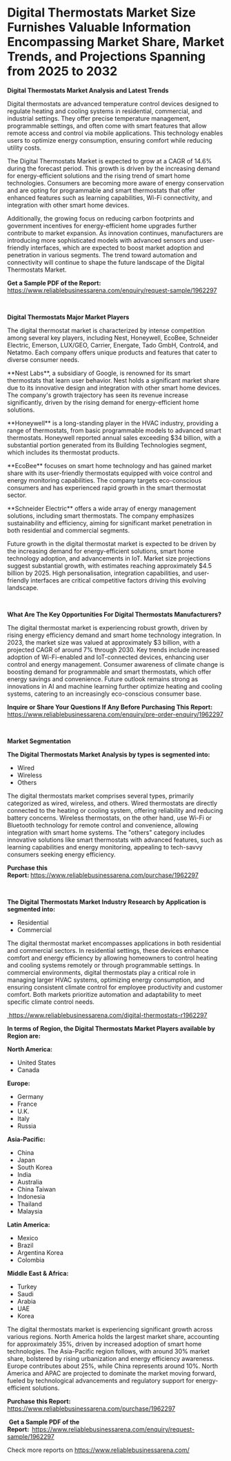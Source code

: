 <p><h1>Digital Thermostats Market Size Furnishes Valuable Information Encompassing Market Share, Market Trends, and Projections Spanning from 2025 to 2032</h1></p><p><strong>Digital Thermostats Market Analysis and Latest Trends</strong></p>
<p><p>Digital thermostats are advanced temperature control devices designed to regulate heating and cooling systems in residential, commercial, and industrial settings. They offer precise temperature management, programmable settings, and often come with smart features that allow remote access and control via mobile applications. This technology enables users to optimize energy consumption, ensuring comfort while reducing utility costs.</p><p>The Digital Thermostats Market is expected to grow at a CAGR of 14.6% during the forecast period. This growth is driven by the increasing demand for energy-efficient solutions and the rising trend of smart home technologies. Consumers are becoming more aware of energy conservation and are opting for programmable and smart thermostats that offer enhanced features such as learning capabilities, Wi-Fi connectivity, and integration with other smart home devices.</p><p>Additionally, the growing focus on reducing carbon footprints and government incentives for energy-efficient home upgrades further contribute to market expansion. As innovation continues, manufacturers are introducing more sophisticated models with advanced sensors and user-friendly interfaces, which are expected to boost market adoption and penetration in various segments. The trend toward automation and connectivity will continue to shape the future landscape of the Digital Thermostats Market.</p></p>
<p><strong>Get a Sample PDF of the Report:&nbsp;</strong> <a href="https://www.reliablebusinessarena.com/enquiry/request-sample/1962297?utm_campaign=3251&utm_medium=2&utm_source=Github&utm_content=ia&utm_term=06042025&utm_id=digital-thermostats">https://www.reliablebusinessarena.com/enquiry/request-sample/1962297</a></p>
<p>&nbsp;</p>
<p><strong>Digital Thermostats Major Market Players</strong></p>
<p><p>The digital thermostat market is characterized by intense competition among several key players, including Nest, Honeywell, EcoBee, Schneider Electric, Emerson, LUX/GEO, Carrier, Energate, Tado GmbH, Control4, and Netatmo. Each company offers unique products and features that cater to diverse consumer needs.</p><p>**Nest Labs**, a subsidiary of Google, is renowned for its smart thermostats that learn user behavior. Nest holds a significant market share due to its innovative design and integration with other smart home devices. The company's growth trajectory has seen its revenue increase significantly, driven by the rising demand for energy-efficient home solutions. </p><p>**Honeywell** is a long-standing player in the HVAC industry, providing a range of thermostats, from basic programmable models to advanced smart thermostats. Honeywell reported annual sales exceeding $34 billion, with a substantial portion generated from its Building Technologies segment, which includes its thermostat products. </p><p>**EcoBee** focuses on smart home technology and has gained market share with its user-friendly thermostats equipped with voice control and energy monitoring capabilities. The company targets eco-conscious consumers and has experienced rapid growth in the smart thermostat sector.</p><p>**Schneider Electric** offers a wide array of energy management solutions, including smart thermostats. The company emphasizes sustainability and efficiency, aiming for significant market penetration in both residential and commercial segments.</p><p>Future growth in the digital thermostat market is expected to be driven by the increasing demand for energy-efficient solutions, smart home technology adoption, and advancements in IoT. Market size projections suggest substantial growth, with estimates reaching approximately $4.5 billion by 2025. High personalisation, integration capabilities, and user-friendly interfaces are critical competitive factors driving this evolving landscape.</p></p>
<p>&nbsp;</p>
<p><strong>What Are The Key Opportunities For Digital Thermostats Manufacturers?</strong></p>
<p><p>The digital thermostat market is experiencing robust growth, driven by rising energy efficiency demand and smart home technology integration. In 2023, the market size was valued at approximately $3 billion, with a projected CAGR of around 7% through 2030. Key trends include increased adoption of Wi-Fi-enabled and IoT-connected devices, enhancing user control and energy management. Consumer awareness of climate change is boosting demand for programmable and smart thermostats, which offer energy savings and convenience. Future outlook remains strong as innovations in AI and machine learning further optimize heating and cooling systems, catering to an increasingly eco-conscious consumer base.</p></p>
<p><strong>Inquire or Share Your Questions If Any Before Purchasing This Report:</strong> <a href="https://www.reliablebusinessarena.com/enquiry/pre-order-enquiry/1962297?utm_campaign=3251&utm_medium=2&utm_source=Github&utm_content=ia&utm_term=06042025&utm_id=digital-thermostats">https://www.reliablebusinessarena.com/enquiry/pre-order-enquiry/1962297</a></p>
<p>&nbsp;</p>
<p><strong>Market Segmentation</strong></p>
<p><strong>The Digital Thermostats Market Analysis by types is segmented into:</strong></p>
<p><ul><li>Wired</li><li>Wireless</li><li>Others</li></ul></p>
<p><p>The digital thermostats market comprises several types, primarily categorized as wired, wireless, and others. Wired thermostats are directly connected to the heating or cooling system, offering reliability and reducing battery concerns. Wireless thermostats, on the other hand, use Wi-Fi or Bluetooth technology for remote control and convenience, allowing integration with smart home systems. The "others" category includes innovative solutions like smart thermostats with advanced features, such as learning capabilities and energy monitoring, appealing to tech-savvy consumers seeking energy efficiency.</p></p>
<p><strong>Purchase this Report:&nbsp;</strong><a href="https://www.reliablebusinessarena.com/purchase/1962297?utm_campaign=3251&utm_medium=2&utm_source=Github&utm_content=ia&utm_term=06042025&utm_id=digital-thermostats">https://www.reliablebusinessarena.com/purchase/1962297</a></p>
<p>&nbsp;</p>
<p><strong>The Digital Thermostats Market Industry Research by Application is segmented into:</strong></p>
<p><ul><li>Residential</li><li>Commercial</li></ul></p>
<p><p>The digital thermostat market encompasses applications in both residential and commercial sectors. In residential settings, these devices enhance comfort and energy efficiency by allowing homeowners to control heating and cooling systems remotely or through programmable settings. In commercial environments, digital thermostats play a critical role in managing larger HVAC systems, optimizing energy consumption, and ensuring consistent climate control for employee productivity and customer comfort. Both markets prioritize automation and adaptability to meet specific climate control needs.</p></p>
<p><a href="https://www.reliablebusinessarena.com/digital-thermostats-r1962297?utm_campaign=3251&utm_medium=2&utm_source=Github&utm_content=ia&utm_term=06042025&utm_id=digital-thermostats">&nbsp;https://www.reliablebusinessarena.com/digital-thermostats-r1962297</a></p>
<p><strong>In terms of Region, the Digital Thermostats Market Players available by Region are:</strong></p>
<p>
    <p> <strong> North America: </strong>
        <ul>
            <li>United States</li>
            <li>Canada</li>
        </ul>
        </p> 
    <p> <strong> Europe: </strong>
        <ul>
            <li>Germany</li>
            <li>France</li>
            <li>U.K.</li>
            <li>Italy</li>
            <li>Russia</li>
        </ul>
        </p> 
    <p> <strong> Asia-Pacific: </strong>
        <ul>
            <li>China</li>
            <li>Japan</li>
            <li>South Korea</li>
            <li>India</li>
            <li>Australia</li>
            <li>China Taiwan</li>
            <li>Indonesia</li>
            <li>Thailand</li>
            <li>Malaysia</li>
        </ul>
        </p> 
    <p> <strong> Latin America: </strong>
        <ul>
            <li>Mexico</li>
            <li>Brazil</li>
            <li>Argentina Korea</li>
            <li>Colombia</li>
        </ul>
        </p> 
    <p> <strong> Middle East & Africa: </strong>
        <ul>
            <li>Turkey</li>
            <li>Saudi</li>
            <li>Arabia</li>
            <li>UAE</li>
            <li>Korea</li>
        </ul>
    </p>
    </p>
<p><p>The digital thermostats market is experiencing significant growth across various regions. North America holds the largest market share, accounting for approximately 35%, driven by increased adoption of smart home technologies. The Asia-Pacific region follows, with around 30% market share, bolstered by rising urbanization and energy efficiency awareness. Europe contributes about 25%, while China represents around 10%. North America and APAC are projected to dominate the market moving forward, fueled by technological advancements and regulatory support for energy-efficient solutions.</p></p>
<p><strong>Purchase this Report: </strong><a href="https://www.reliablebusinessarena.com/purchase/1962297?utm_campaign=3251&utm_medium=2&utm_source=Github&utm_content=ia&utm_term=06042025&utm_id=digital-thermostats">https://www.reliablebusinessarena.com/purchase/1962297</a></p>
<p>&nbsp;<strong>Get a Sample PDF of the Report:&nbsp;&nbsp;</strong><a href="https://www.reliablebusinessarena.com/enquiry/request-sample/1962297?utm_campaign=3251&utm_medium=2&utm_source=Github&utm_content=ia&utm_term=06042025&utm_id=digital-thermostats">https://www.reliablebusinessarena.com/enquiry/request-sample/1962297</a></p>
<p><strong></strong></p>
<p>Check more reports on <a href="https://www.reliablebusinessarena.com/?utm_campaign=3251&utm_medium=2&utm_source=Github&utm_content=ia&utm_term=06042025&utm_id=digital-thermostats">https://www.reliablebusinessarena.com/</a></p>